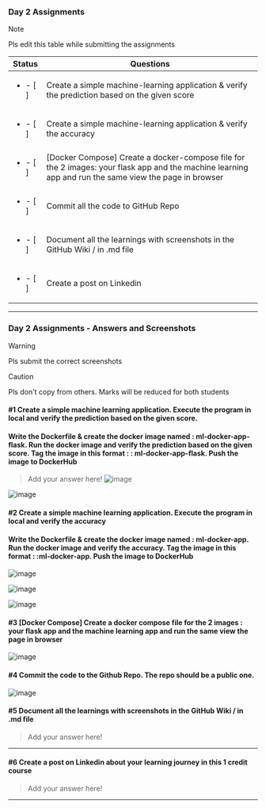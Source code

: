 ### Day 2 Assignments

> [!NOTE]
> Pls edit this table while submitting the assignments

| Status         | Questions     | 
|----------------|---------------|
| <ul><li>- [ ] </li></ul> | Create a simple machine-learning application & verify the prediction based on the given score |
| <ul><li>- [ ] </li></ul> | Create a simple machine-learning application & verify the accuracy |
| <ul><li>- [ ] </li></ul> | [Docker Compose] Create a docker-compose file for the 2 images: your flask app and the machine learning app and run the same view the page in browser |
| <ul><li>- [ ] </li></ul> | Commit all the code to GitHub Repo |
| <ul><li>- [ ] </li></ul> | Document all the learnings with screenshots in the GitHub Wiki / in .md file |
| <ul><li>- [ ] </li></ul> | Create a post on Linkedin  |

***

### Day 2 Assignments - Answers and Screenshots

> [!WARNING]
> Pls submit the correct screenshots

> [!CAUTION]
> Pls don't copy from others. Marks will be reduced for both students

#### #1 Create a simple machine learning application. Execute the program in local and verify the prediction based on the given score. 
#### Write the Dockerfile & create the docker image named : ml-docker-app-flask. Run the docker image and verify the prediction based on the given score. Tag the image in this format : <dockerhub-username>: ml-docker-app-flask. Push the image to DockerHub	
> Add your answer here!
![image](https://github.com/user-attachments/assets/0c9700ba-7633-4b50-b35c-51042a21abd2)


![image](https://github.com/user-attachments/assets/d1679d04-d539-497a-9ddb-e69ab205f725)


#### #2 Create a simple machine learning application. Execute the program in local and verify the accuracy
#### Write the Dockerfile & create the docker image named : ml-docker-app. Run the docker image and verify the accuracy. Tag the image in this format : <dockerhub-username>:ml-docker-app. Push the image to DockerHub
![image](https://github.com/user-attachments/assets/e5dfa748-af80-4f65-95c1-fd26f96a467a)

![image](https://github.com/user-attachments/assets/281d33f0-5393-44a3-b7a7-f2934dc61e9d)

![image](https://github.com/user-attachments/assets/4c50cec1-d280-4f01-8989-a24a4a9daeea)



#### #3 [Docker Compose] Create a docker compose file for the 2 images : your flask app and the machine learning app and run the same view the page in browser

![image](https://github.com/user-attachments/assets/7a63dd7c-e8f9-4ad3-b88d-5b0f222afef9)


#### #4 Commit the code to the Github Repo. The repo should be a public one. 

![image](https://github.com/user-attachments/assets/3915f1fc-3e7e-4ef1-9997-2e859fee16d9)

#### #5 Document all the learnings with screenshots in the GitHub Wiki / in .md file
> Add your answer here!

***

#### #6 Create a post on Linkedin about your learning journey in this 1 credit course
> Add your answer here!

***
